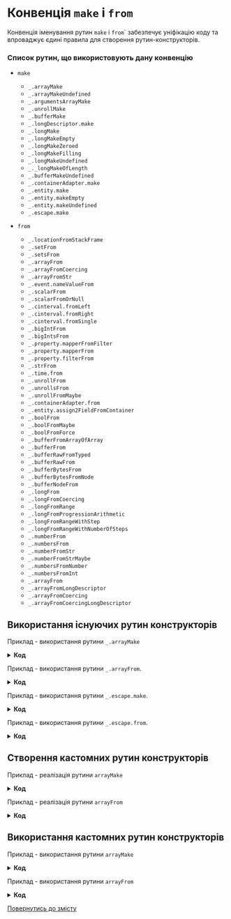 # Конвенція <code>make</code> і <code>from</code>
Конвенція іменування рутин <code>make</code> і <code>from</code>` забезпечує уніфікацію коду та впроваджує єдині правила для створення рутин-конструкторів.

### Список рутин, що використовують дану конвенцію
* `make`
  * `_.arrayMake`
  * `_.arrayMakeUndefined`
  * `_.argumentsArrayMake`
  * `_.unrollMake`
  * `_.bufferMake`
  * `_.longDescriptor.make`
  * `_.longMake`
  * `_.longMakeEmpty`
  * `_.longMakeZeroed`
  * `_.longMakeFilling`
  * `_.longMakeUndefined`
  * `_._longMakeOfLength`
  * `_.bufferMakeUndefined`
  * `_.containerAdapter.make`
  * `_.entity.make`
  * `_.entity.makeEmpty`
  * `_.entity.makeUndefined`
  * `_.escape.make`

* `from`
  * `_.locationFromStackFrame`
  * `_.setFrom`
  * `_.setsFrom`
  * `_.arrayFrom`
  * `_.arrayFromCoercing`
  * `_.arrayFromStr`
  * `_.event.nameValueFrom`
  * `_.scalarFrom`
  * `_.scalarFromOrNull`
  * `_.cinterval.fromLeft`
  * `_.cinterval.fromRight`
  * `_.cinterval.fromSingle`
  * `_.bigIntFrom`
  * `_.bigIntsFrom`
  * `_.property.mapperFromFilter`
  * `_.property.mapperFrom`
  * `_.property.filterFrom`
  * `_.strFrom`
  * `_.time.from`
  * `_.unrollFrom`
  * `_.unrollsFrom`
  * `_.unrollFromMaybe`
  * `_.containerAdapter.from`
  * `_.entity.assign2FieldFromContainer`
  * `_.boolFrom`
  * `_.boolFromMaybe`
  * `_.boolFromForce`
  * `_.bufferFromArrayOfArray`
  * `_.bufferFrom`
  * `_.bufferRawFromTyped`
  * `_.bufferRawFrom`
  * `_.bufferBytesFrom`
  * `_.bufferBytesFromNode`
  * `_.bufferNodeFrom`
  * `_.longFrom`
  * `_.longFromCoercing`
  * `_.longFromRange`
  * `_.longFromProgressionArithmetic`
  * `_.longFromRangeWithStep`
  * `_.longFromRangeWithNumberOfSteps`
  * `_.numberFrom`
  * `_.numbersFrom`
  * `_.numberFromStr`
  * `_.numberFromStrMaybe`
  * `_.numbersFromNumber`
  * `_.numbersFromInt`
  * `_.arrayFrom`
  * `_.arrayFromLongDescriptor`
  * `_.arrayFromCoercing`
  * `_.arrayFromCoercingLongDescriptor`

## Використання існуючих рутин конструкторів

Приклад - використання рутини <code>_.arrayMake</code>
<details>
  <summary>
    <b>Код</b>
  </summary>

<pre><code>var srcArray = [ 'a', 'b', 'c' ];

var gotArray = _.arrayMake( srcArray );
console.log( gotArray ); /* log : [ 'a', 'b', 'c' ] */
console.log( gotArray === srcArray ); /* log : false */</code></pre>
</details>

Приклад - використання рутини <code>_.arrayFrom</code>.
<details>
  <summary>
    <b>Код</b>
  </summary>

<pre><code>var srcArray = [ 'a', 'b', 'c' ];

var gotArray = _.arrayFrom( srcArray );
console.log( gotArray ); /* log : [ 'a', 'b', 'c' ] */
console.log( gotArray === srcArray ); /* log : true */</code></pre>
</details>

Приклад - використання рутини <code>_.escape.make</code>.
<details>
  <summary>
    <b>Код</b>
  </summary>

<pre><code>
let src = _.escape.make( 1 );
let got = _.escape.make( src );

console.log( got === src ); /* log : false */</code></pre>
</details>

Приклад - використання рутини <code>_.escape.from</code>.
<details>
  <summary>
    <b>Код</b>
  </summary>

<pre><code>
let src = _.escape.make( 1 );
let got = _.escape.from( src );

console.log( got === src ); /* log : true */</code></pre>
</details>

## Створення кастомних рутин конструкторів

Приклад - реалізація рутини <code>arrayMake</code>
<details>
  <summary>
    <b>Код</b>
  </summary>

<pre><code>function arrayMake( src )
{
  if( src === null || src === undefined )
  return new Array();

  if( _.numberIs( src ) )
  return new Array( src );

  if( src.length === 1 )
  return [ src[ 0 ] ];
  else
  return Array.apply( Array, src );
}</code></pre>
</details>

Приклад - реалізація рутини <code>arrayFrom</code>
<details>
  <summary>
    <b>Код</b>
  </summary>

<pre><code>let arrayMake = require( './4_implementArrayMake.s' );

function arrayFrom( src )
{
  if( _.arrayIs( src ) )
  return src;
  return arrayMake( src );
}</code></pre>
</details>


## Використання кастомних рутин конструкторів

Приклад - використання рутини <code>arrayMake</code>
<details>
  <summary>
    <b>Код</b>
  </summary>

<pre><code>let arrayMake = require( './4_implementArrayMake.s' );

let src = [ 1, 2, 3 ];
let got = arrayMake( src );

console.log( got ); /* log : [ 1, 2, 3 ] */
console.log( got === src ); /* log : false */
</code></pre>
</details>

Приклад - використання рутини <code>arrayFrom</code>
<details>
  <summary>
    <b>Код</b>
  </summary>

<pre><code>let arrayFrom = require( './5_implementArrayFrom.s' );

let src = [ 1, 2, 3 ];
let got = arrayFrom( src );

console.log( got ); /* log : [ 1, 2, 3 ] */
console.log( got === src ); /* log : true */
</code></pre>
</details>

[Повернутись до змісту](../README.md#Концепції)